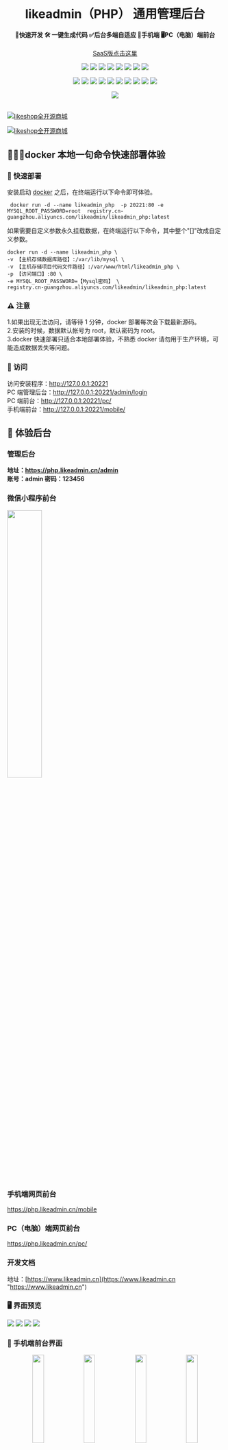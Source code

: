  <h1 align="center">likeadmin（PHP）
 通用管理后台</h1>
<h4 align="center">🚀快速开发 🛠️ 一键生成代码 ✅后台多端自适应 📱手机端 🖥️PC（电脑）端前台</h4> 
<p align="center">
<p align="center"><a href="https://gitee.com/likeadmin/likeadmin_php_saas">SaaS版点击这里</a></p>
<p align="center">
<a href="https://www.php.net/"><img src="https://img.shields.io/badge/PHP-8-8892bf"></a>
<a href="https://www.tslang.cn/"><img src="https://img.shields.io/badge/TypeScript-5-294e80"></a>
<a href="#"><img src="https://img.shields.io/badge/ThinkPHP-8.0-6fb737"></a>
<a href="#"><img src="https://img.shields.io/badge/Vue.js-3.5-4eb883"></a>
<a href="#"><img src="https://img.shields.io/badge/vite-5-ffc018"></a>
<a href="#"><img src="https://img.shields.io/badge/Element Plus-2.8-409eff"></a>
<a href="https://uniapp.dcloud.io/"><img src="https://img.shields.io/badge/uniapp-3-d85806"></a>
<a href="https://www.nuxtjs.cn/"><img src="https://img.shields.io/badge/Nuxt.js-3-18bc78"></a>
</p>
<p align="center">
<a href="https://mp.weixin.qq.com/"><img src="https://img.shields.io/badge/微信-公众号-05ce66"></a>
<a href="https://mp.weixin.qq.com/"><img src="https://img.shields.io/badge/微信-小程序-05ce66"></a>
<a href="https://open.weixin.qq.com/"><img src="https://img.shields.io/badge/微信-开放平台-05ce66"></a>
<a href="https://pay.weixin.qq.com/"><img src="https://img.shields.io/badge/微信-支付API3-05ce66"></a>
<a href="https://cloud.tencent.com/"><img src="https://img.shields.io/badge/腾讯云-COS-00a3ff"></a>
<a href="https://cloud.tencent.com/"><img src="https://img.shields.io/badge/腾讯云-短信-00a3ff"></a>
<a href="https://www.alipay.com"><img src="https://img.shields.io/badge/支付宝-支付-00a0eb"></a>
<a href="https://www.aliyun.com/"><img src="https://img.shields.io/badge/阿里云-OSS-ff6a00"></a>
<a href="https://www.aliyun.com/"><img src="https://img.shields.io/badge/阿里云-短信-ff6a00"></a>
<a href="https://www.qiniu.com/"><img src="https://img.shields.io/badge/七牛云-OSS-07beff"></a>
</p>
</p>
<div align="center">
  <img src="/server/public/readme/likeadmin.png" /><br>
</div>
<br>

<a href="https://www.likeshop.cn">![likeshop全开源商城](/server/public/readme/likeshop.png)</a><br>

<a href="https://www.chatmoney.cn">![likeshop全开源商城](/server/public/readme/chatmoney.png)</a><br>

## 🚀🚀🚀docker 本地一句命令快速部署体验

### 🐳 快速部署

安装启动 [docker](https://www.docker.com/) 之后，在终端运行以下命令即可体验。<br>

```shell
 docker run -d --name likeadmin_php  -p 20221:80 -e MYSQL_ROOT_PASSWORD=root  registry.cn-guangzhou.aliyuncs.com/likeadmin/likeadmin_php:latest
```

如果需要自定义参数永久挂载数据，在终端运行以下命令，其中整个"[]"改成自定义参数。

```shell
docker run -d --name likeadmin_php \
-v 【主机存储数据库路径】:/var/lib/mysql \
-v 【主机存储项目代码文件路径】:/var/www/html/likeadmin_php \
-p 【访问端口】:80 \
-e MYSQL_ROOT_PASSWORD=【Mysql密码】 \
registry.cn-guangzhou.aliyuncs.com/likeadmin/likeadmin_php:latest
```

### ⚠️ 注意

1.如果出现无法访问，请等待 1 分钟，docker 部署每次会下载最新源码。<br>
 2.安装的时候，数据默认帐号为 root，默认密码为 root。<br>
3.docker 快速部署只适合本地部署体验，不熟悉 docker 请勿用于生产环境，可能造成数据丢失等问题。

### 🛜 访问

访问安装程序：http://127.0.0.1:20221
<br>PC 端管理后台：http://127.0.0.1:20221/admin/login
<br>PC 端前台：http://127.0.0.1:20221/pc/
<br>手机端前台：http://127.0.0.1:20221/mobile/

## 👀 体验后台

### 管理后台

**地址：https://php.likeadmin.cn/admin <br>
账号：admin 密码：123456**

### 微信小程序前台

<img  width="40%"  src="/server/public/readme/mnp.jpg" /><br>

### 手机端网页前台

https://php.likeadmin.cn/mobile

### PC（电脑）端网页前台

https://php.likeadmin.cn/pc/

### 开发文档

地址：[https://www.likeadmin.cn](https://www.likeadmin.cn "https://www.likeadmin.cn")

### 🖥️ 界面预览

![](/server/public/readme/admin-1.png)
![](/server/public/readme/admin-2.png)
![](/server/public/readme/admin-3.png)
![](/server/public/readme/admin-4.png)
<br>

### 📱 手机端前台界面

<center class="half">
<img  width="23%"  src="/server/public/readme/mobile-1.png" />
<img  width="23%"  src="/server/public/readme/mobile-2.png" />
<img  width="23%"  src="/server/public/readme/mobile-3.png" />
<img  width="23%"  src="/server/public/readme/mobile-4.png" />
</center> <br>

### 🖥️PC 端前台界面

![](/server/public/readme/pc-1.png)
![](/server/public/readme/pc-2.png)
![](/server/public/readme/pc-3.png)

## 👨‍💻‍ 简介

我们希望能够为开源社区做出更多的贡献，推出永久免费开源的 likeadmin 通用前后端分离管理后台系统。遵循 MIT 开源许可协议，您可以免费使用，甚至允许把你基于 likeadmin 开发的软件应用开源、发布、销售。
<br>

## 🧐 进一步了解

### 🧰 场景介绍

1.likeadmin 已经搭建好前后端分离的底层，包含程序安装、登录、登出、工作台、菜单权限控制、角色、管理员、部门管理、岗位管理、素材管理、网站设置、图库管理等基础功能，无需重复造轮子。更有开发者工具功能，一键生成代码，大大节省开发时间。<br> 2.可视化系统程序安装界面，可自定义安装数据，开发者可快速扩展发行自己的软件产品。<br>
3.likeadmin 定位为通用的软件系统管理后台，方便开发者快速开发软件系统，文档清晰、代码易懂、简单易用。<br> 4.集成通用的微信支付（API3）、微信小程序公众号登录、阿里云、腾讯云短信，阿里云 OSS、腾讯云 COS、七牛云 OSS 等通用模块。

### 🐙 后端架构方面

1.服务端使用 PHP8.0 开发，性能有突破性的提升。<br> 2.使用最新 ThinkPHP8 框架，目前国内最流行的 PHP 框架，高性能、简单易用、文档齐全、支持 composer 快速安装组件、支持 Redis、支持 PSR 多种规范等。

### 🐹 前端架构方面

#### 后台

1.使用最流性的前后端分离方案 typescript、vue3、vite 开发，保持了代码的简洁、一致和规范。<br> 2.后台界面使用 element-plus UI 框架，简单精美的后台界面，丰富的组件库，方便快速开发，满足各种后台交互。

#### 手机前台

手机端 uniapp 前台，可以编译成手机 H5 网页、微信小程序、安卓 App，苹果 App 等客户端。

#### PC 端前台

PC 端前台使用 Nuxt.js，支持服务器端渲染(SSR)，对 SEO 友好。

### 🛠️  代码生成器

一键生成前后端业务代码，大大提升开发效率。
